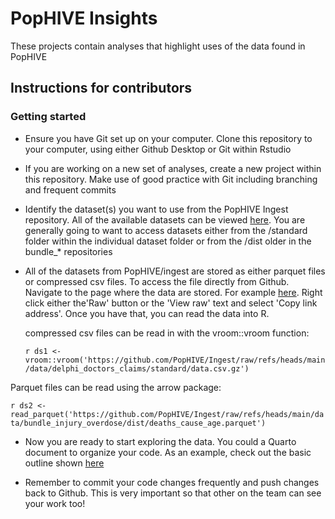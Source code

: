 # PopHIVE Insights

These projects contain analyses that highlight uses of the data found in PopHIVE

## Instructions for contributors

### Getting started

-   Ensure you have Git set up on your computer. Clone this repository to your computer, using either Github Desktop or Git within Rstudio

-   If you are working on a new set of analyses, create a new project within this repository. Make use of good practice with Git including branching and frequent commits

-   Identify the dataset(s) you want to use from the PopHIVE Ingest repository. All of the available datasets can be viewed [here](https://github.com/PopHIVE/Ingest/blob/main/status.md). You are generally going to want to access datasets either from the /standard folder within the individual dataset folder or from the /dist older in the bundle\_\* repositories

-   All of the datasets from PopHIVE/ingest are stored as either parquet files or compressed csv files. To access the file directly from Github. Navigate to the page where the data are stored. For example [here](https://github.com/PopHIVE/Ingest/blob/main/data/delphi_doctors_claims/standard/data.csv.gz). Right click either the'Raw' button or the 'View raw' text and select 'Copy link address'. Once you have that, you can read the data into R.

    compressed csv files can be read in with the vroom::vroom function:

    `r ds1 <-vroom::vroom('https://github.com/PopHIVE/Ingest/raw/refs/heads/main/data/delphi_doctors_claims/standard/data.csv.gz')`

Parquet files can be read using the arrow package:

`r ds2 <- read_parquet('https://github.com/PopHIVE/Ingest/raw/refs/heads/main/data/bundle_injury_overdose/dist/deaths_cause_age.parquet')`

-   Now you are ready to start exploring the data. You could a Quarto document to organize your code. As an example, check out the basic outline shown [here](https://github.com/PopHIVE/Insights/blob/main/opioid_trends/analysis.qmd)

-   Remember to commit your code changes frequently and push changes back to Github. This is very important so that other on the team can see your work too!
